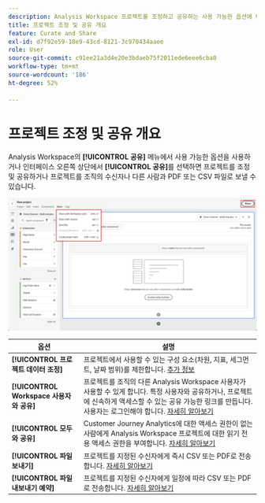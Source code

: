 ```yaml
---
description: Analysis Workspace 프로젝트를 조정하고 공유하는 사용 가능한 옵션에 대해 자세히 알아봅니다.
title: 프로젝트 조정 및 공유 개요
feature: Curate and Share
exl-id: d7f92e59-18e9-43cd-8121-3c970434aaee
role: User
source-git-commit: c91ee21a3d4e20e3bdaeb75f2011ede6eee6cba0
workflow-type: tm+mt
source-wordcount: '186'
ht-degree: 52%

---
```


# 프로젝트 조정 및 공유 개요

Analysis Workspace의 **[!UICONTROL 공유]** 메뉴에서 사용 가능한 옵션을 사용하거나 인터페이스 오른쪽 상단에서 **[!UICONTROL 공유]**&#x200B;를 선택하면 프로젝트를 조정 및 공유하거나 프로젝트를 조직의 수신자나 다른 사람과 PDF 또는 CSV 파일로 보낼 수 있습니다.

![공유 옵션](assets/share-options.png)

| 옵션 | 설명 |
|---|---|
| **[!UICONTROL 프로젝트 데이터 조정]** | 프로젝트에서 사용할 수 있는 구성 요소(차원, 지표, 세그먼트, 날짜 범위)를 제한합니다. [추가 정보](/help/analysis-workspace/curate-share/curate.md) |
| **[!UICONTROL Workspace 사용자와 공유]** | 프로젝트를 조직의 다른 Analysis Workspace 사용자가 사용할 수 있게 합니다. 특정 사용자와 공유하거나, 프로젝트에 신속하게 액세스할 수 있는 공유 가능한 링크를 만듭니다. 사용자는 로그인해야 합니다. [자세히 알아보기](/help/analysis-workspace/curate-share/share-projects.md) |
| **[!UICONTROL 모두와 공유]** | Customer Journey Analytics에 대한 액세스 권한이 없는 사람에게 Analysis Workspace 프로젝트에 대한 읽기 전용 액세스 권한을 부여합니다. [자세히 알아보기](/help/analysis-workspace/curate-share/share-projects.md) |
| **[!UICONTROL 파일 보내기]** | 프로젝트를 지정된 수신자에게 즉시 CSV 또는 PDF로 전송합니다. [자세히 알아보기](/help/analysis-workspace/export/t-schedule-report.md) |
| **[!UICONTROL 파일 내보내기 예약]** | 프로젝트를 지정된 수신자에게 일정에 따라 CSV 또는 PDF로 전송합니다. [자세히 알아보기](/help/analysis-workspace/export/t-schedule-report.md) |

